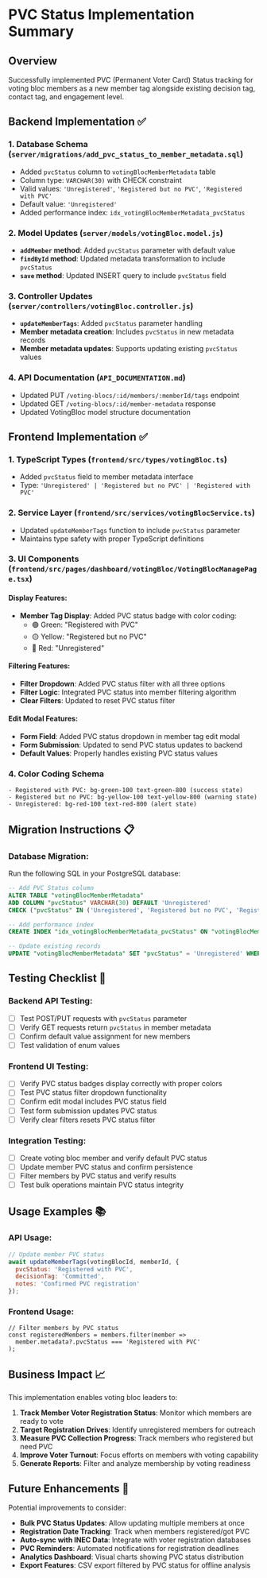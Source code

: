 # PVC Status Implementation Summary

## Overview
Successfully implemented PVC (Permanent Voter Card) Status tracking for voting bloc members as a new member tag alongside existing decision tag, contact tag, and engagement level.

## Backend Implementation ✅

### 1. Database Schema (`server/migrations/add_pvc_status_to_member_metadata.sql`)
- Added `pvcStatus` column to `votingBlocMemberMetadata` table
- Column type: `VARCHAR(30)` with CHECK constraint
- Valid values: `'Unregistered'`, `'Registered but no PVC'`, `'Registered with PVC'`
- Default value: `'Unregistered'`
- Added performance index: `idx_votingBlocMemberMetadata_pvcStatus`

### 2. Model Updates (`server/models/votingBloc.model.js`)
- **`addMember` method**: Added `pvcStatus` parameter with default value
- **`findById` method**: Updated metadata transformation to include `pvcStatus`
- **`save` method**: Updated INSERT query to include `pvcStatus` field

### 3. Controller Updates (`server/controllers/votingBloc.controller.js`)
- **`updateMemberTags`**: Added `pvcStatus` parameter handling
- **Member metadata creation**: Includes `pvcStatus` in new metadata records
- **Member metadata updates**: Supports updating existing `pvcStatus` values

### 4. API Documentation (`API_DOCUMENTATION.md`)
- Updated PUT `/voting-blocs/:id/members/:memberId/tags` endpoint
- Updated GET `/voting-blocs/:id/member-metadata` response
- Updated VotingBloc model structure documentation

## Frontend Implementation ✅

### 1. TypeScript Types (`frontend/src/types/votingBloc.ts`)
- Added `pvcStatus` field to member metadata interface
- Type: `'Unregistered' | 'Registered but no PVC' | 'Registered with PVC'`

### 2. Service Layer (`frontend/src/services/votingBlocService.ts`)
- Updated `updateMemberTags` function to include `pvcStatus` parameter
- Maintains type safety with proper TypeScript definitions

### 3. UI Components (`frontend/src/pages/dashboard/votingBloc/VotingBlocManagePage.tsx`)

#### Display Features:
- **Member Tag Display**: Added PVC status badge with color coding:
  - 🟢 Green: "Registered with PVC"
  - 🟡 Yellow: "Registered but no PVC" 
  - 🔴 Red: "Unregistered"

#### Filtering Features:
- **Filter Dropdown**: Added PVC status filter with all three options
- **Filter Logic**: Integrated PVC status into member filtering algorithm
- **Clear Filters**: Updated to reset PVC status filter

#### Edit Modal Features:
- **Form Field**: Added PVC status dropdown in member tag edit modal
- **Form Submission**: Updated to send PVC status updates to backend
- **Default Values**: Properly handles existing PVC status values

### 4. Color Coding Schema
```tsx
- Registered with PVC: bg-green-100 text-green-800 (success state)
- Registered but no PVC: bg-yellow-100 text-yellow-800 (warning state)  
- Unregistered: bg-red-100 text-red-800 (alert state)
```

## Migration Instructions 📋

### Database Migration:
Run the following SQL in your PostgreSQL database:

```sql
-- Add PVC Status column
ALTER TABLE "votingBlocMemberMetadata" 
ADD COLUMN "pvcStatus" VARCHAR(30) DEFAULT 'Unregistered' 
CHECK ("pvcStatus" IN ('Unregistered', 'Registered but no PVC', 'Registered with PVC'));

-- Add performance index
CREATE INDEX "idx_votingBlocMemberMetadata_pvcStatus" ON "votingBlocMemberMetadata"("pvcStatus");

-- Update existing records
UPDATE "votingBlocMemberMetadata" SET "pvcStatus" = 'Unregistered' WHERE "pvcStatus" IS NULL;
```

## Testing Checklist 🧪

### Backend API Testing:
- [ ] Test POST/PUT requests with `pvcStatus` parameter
- [ ] Verify GET requests return `pvcStatus` in member metadata
- [ ] Confirm default value assignment for new members
- [ ] Test validation of enum values

### Frontend UI Testing:
- [ ] Verify PVC status badges display correctly with proper colors
- [ ] Test PVC status filter dropdown functionality
- [ ] Confirm edit modal includes PVC status field
- [ ] Test form submission updates PVC status
- [ ] Verify clear filters resets PVC status filter

### Integration Testing:
- [ ] Create voting bloc member and verify default PVC status
- [ ] Update member PVC status and confirm persistence
- [ ] Filter members by PVC status and verify results
- [ ] Test bulk operations maintain PVC status integrity

## Usage Examples 📚

### API Usage:
```javascript
// Update member PVC status
await updateMemberTags(votingBlocId, memberId, {
  pvcStatus: 'Registered with PVC',
  decisionTag: 'Committed',
  notes: 'Confirmed PVC registration'
});
```

### Frontend Usage:
```tsx
// Filter members by PVC status
const registeredMembers = members.filter(member => 
  member.metadata?.pvcStatus === 'Registered with PVC'
);
```

## Business Impact 📈

This implementation enables voting bloc leaders to:
1. **Track Member Voter Registration Status**: Monitor which members are ready to vote
2. **Target Registration Drives**: Identify unregistered members for outreach
3. **Measure PVC Collection Progress**: Track members who registered but need PVC
4. **Improve Voter Turnout**: Focus efforts on members with voting capability
5. **Generate Reports**: Filter and analyze membership by voting readiness

## Future Enhancements 🚀

Potential improvements to consider:
- **Bulk PVC Status Updates**: Allow updating multiple members at once
- **Registration Date Tracking**: Track when members registered/got PVC
- **Auto-sync with INEC Data**: Integrate with voter registration databases
- **PVC Reminders**: Automated notifications for registration deadlines
- **Analytics Dashboard**: Visual charts showing PVC status distribution
- **Export Features**: CSV export filtered by PVC status for offline analysis
